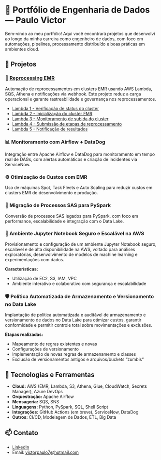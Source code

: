 # 💼 Portfólio de Engenharia de Dados — Paulo Victor

Bem-vindo ao meu portfólio! Aqui você encontrará projetos que desenvolvi ao longo da minha carreira como engenheiro de dados, com foco em automações, pipelines, processamento distribuído e boas práticas em ambientes cloud.

## 📂 Projetos

### 🔁 [Reprocessing EMR](./emr-reprocessing/)
Automação de reprocessamentos em clusters EMR usando AWS Lambda, SQS, Athena e notificações via webhook. 
Este projeto reduz a carga operacional e garante rastreabilidade e governança nos reprocessamentos.

- [Lambda 1 - Verificação de status do cluster](./emr-reprocessing/lambda_1_verifica_status_cluster_reproc.py)
- [Lambda 2 - Inicialização do cluster EMR](./emr-reprocessing/lambda_2_inicia_cluster_emr_reproc.py)
- [Lambda 3 - Monitoramento de subida do cluster](./emr-reprocessing/lambda_3_verifica_cluster_subindo_reproc.py)
- [Lambda 4 - Submissão de etapas de reprocessamento](./emr-reprocessing/lambda_4_submete_etapa_reproc.py)
- [Lambda 5 - Notificação de resultados](./emr-reprocessing/lambda_5_notifica_resultado_reproc.py)
  
### 📊 Monitoramento com Airflow + DataDog
Integração entre Apache Airflow e DataDog para monitoramento em tempo real de DAGs, com alertas automáticos e criação de incidentes via ServiceNow.

### ⚙️ Otimização de Custos com EMR
Uso de máquinas Spot, Task Fleets e Auto Scaling para reduzir custos em clusters EMR de desenvolvimento e produção.

### 📁 Migração de Processos SAS para PySpark
Conversão de processos SAS legados para PySpark, com foco em performance, escalabilidade e integração com o Data Lake.

### 📓 Ambiente Jupyter Notebook Seguro e Escalável na AWS
Provisionamento e configuração de um ambiente Jupyter Notebook seguro, escalável e de alta disponibilidade na AWS, voltado para análises exploratórias, desenvolvimento de modelos de machine learning e experimentações com dados.

**Características:**
- Utilização de EC2, S3, IAM, VPC
- Ambiente interativo e colaborativo com segurança e escalabilidade

### 🛡️ Política Automatizada de Armazenamento e Versionamento no Data Lake
Implantação de política automatizada e auditável de armazenamento e versionamento de dados no Data Lake para otimizar custos, garantir conformidade e permitir controle total sobre movimentações e exclusões.

**Etapas realizadas:**
- Mapeamento de regras existentes e novas
- Configurações de versionamento
- Implementação de novas regras de armazenamento e classes
- Exclusão de versionamentos antigos e arquivos/buckets “zumbis”

## 🧠 Tecnologias e Ferramentas

- **Cloud:** AWS (EMR, Lambda, S3, Athena, Glue, CloudWatch, Secrets Manager), Azure DevOps
- **Orquestração:** Apache Airflow
- **Mensageria:** SQS, SNS
- **Linguagens:** Python, PySpark, SQL, Shell Script
- **Integrações:** GitHub Actions (em breve), ServiceNow, DataDog
- **Outros:** CI/CD, Modelagem de Dados, ETL, Big Data

## 📫 Contato

- [LinkedIn](https://www.linkedin.com/in/paulo-vieira-853a35188/)
- Email: victorpaulo7@hotmail.com
